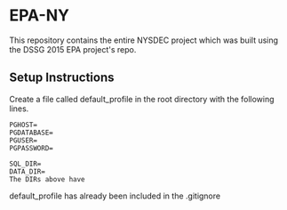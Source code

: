 # EPA-NY 
This repository contains the entire NYSDEC project which was built using the DSSG 2015 EPA project's repo. 

## Setup Instructions
Create a file called default_profile in the root directory with the following lines. 
```
PGHOST=
PGDATABASE=
PGUSER=
PGPASSWORD=

SQL_DIR=
DATA_DIR=
The DIRs above have  
```
default_profile has already been included in the .gitignore


